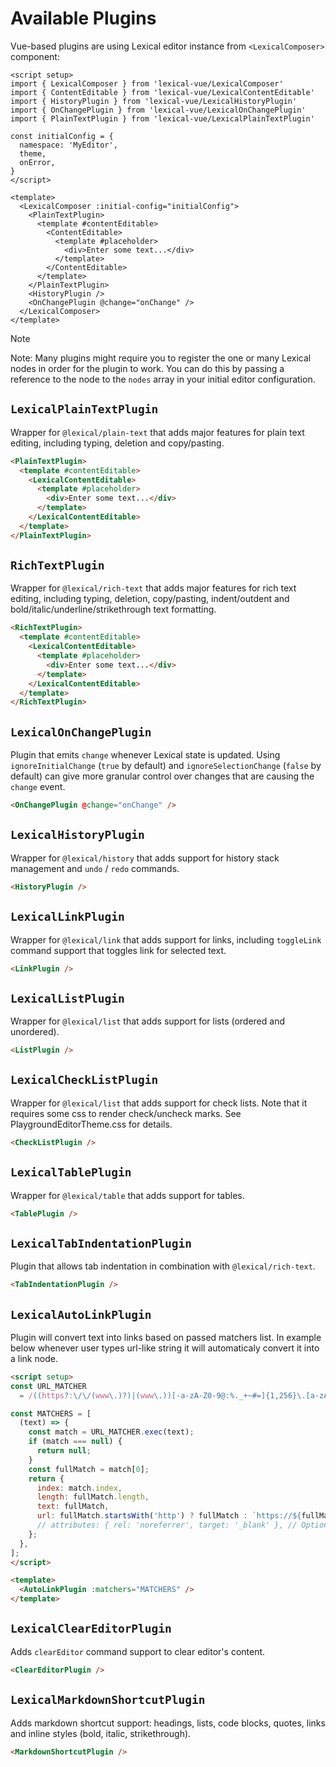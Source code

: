 # Available Plugins

Vue-based plugins are using Lexical editor instance from `<LexicalComposer>` component:

```vue
<script setup>
import { LexicalComposer } from 'lexical-vue/LexicalComposer'
import { ContentEditable } from 'lexical-vue/LexicalContentEditable'
import { HistoryPlugin } from 'lexical-vue/LexicalHistoryPlugin'
import { OnChangePlugin } from 'lexical-vue/LexicalOnChangePlugin'
import { PlainTextPlugin } from 'lexical-vue/LexicalPlainTextPlugin'

const initialConfig = {
  namespace: 'MyEditor',
  theme,
  onError,
}
</script>

<template>
  <LexicalComposer :initial-config="initialConfig">
    <PlainTextPlugin>
      <template #contentEditable>
        <ContentEditable>
          <template #placeholder>
            <div>Enter some text...</div>
          </template>
        </ContentEditable>
      </template>
    </PlainTextPlugin>
    <HistoryPlugin />
    <OnChangePlugin @change="onChange" />
  </LexicalComposer>
</template>
```

> [!NOTE]
> Note: Many plugins might require you to register the one or many Lexical nodes in order for the plugin to work. You can do this by passing a reference to the node to the `nodes` array in your initial editor configuration.

## `LexicalPlainTextPlugin`

Wrapper for `@lexical/plain-text` that adds major features for plain text editing, including typing, deletion and copy/pasting.

```html
<PlainTextPlugin>
  <template #contentEditable>
    <LexicalContentEditable>
      <template #placeholder>
        <div>Enter some text...</div>
      </template>
    </LexicalContentEditable>
  </template>
</PlainTextPlugin>
```

## `RichTextPlugin`

Wrapper for `@lexical/rich-text` that adds major features for rich text editing, including typing, deletion, copy/pasting, indent/outdent and bold/italic/underline/strikethrough text formatting.

```html
<RichTextPlugin>
  <template #contentEditable>
    <LexicalContentEditable>
      <template #placeholder>
        <div>Enter some text...</div>
      </template>
    </LexicalContentEditable>
  </template>
</RichTextPlugin>
```

## `LexicalOnChangePlugin`

Plugin that emits `change` whenever Lexical state is updated. Using `ignoreInitialChange` (`true` by default) and `ignoreSelectionChange` (`false` by default) can give more granular control over changes that are causing the `change` event.

```html
<OnChangePlugin @change="onChange" />
```

## `LexicalHistoryPlugin`

Wrapper for `@lexical/history` that adds support for history stack management and `undo` / `redo` commands.

```html
<HistoryPlugin />
```

## `LexicalLinkPlugin`

Wrapper for `@lexical/link` that adds support for links, including `toggleLink` command support that toggles link for selected text.

```html
<LinkPlugin />
```

## `LexicalListPlugin`

Wrapper for `@lexical/list` that adds support for lists (ordered and unordered).

```html
<ListPlugin />
```

## `LexicalCheckListPlugin`

Wrapper for `@lexical/list` that adds support for check lists. Note that it requires some css to render check/uncheck marks. See PlaygroundEditorTheme.css for details.

```html
<CheckListPlugin />
```

## `LexicalTablePlugin`

Wrapper for `@lexical/table` that adds support for tables.

```html
<TablePlugin />
```

## `LexicalTabIndentationPlugin`

Plugin that allows tab indentation in combination with `@lexical/rich-text`.

```html
<TabIndentationPlugin />
```

## `LexicalAutoLinkPlugin`

Plugin will convert text into links based on passed matchers list. In example below whenever user types url-like string it will automaticaly convert it into a link node.

```html
<script setup>
const URL_MATCHER
  = /((https?:\/\/(www\.)?)|(www\.))[-a-zA-Z0-9@:%._+~#=]{1,256}\.[a-zA-Z0-9()]{1,6}\b([-a-zA-Z0-9()@:%_+.~#?&//=]*)/

const MATCHERS = [
  (text) => {
    const match = URL_MATCHER.exec(text);
    if (match === null) {
      return null;
    }
    const fullMatch = match[0];
    return {
      index: match.index,
      length: fullMatch.length,
      text: fullMatch,
      url: fullMatch.startsWith('http') ? fullMatch : `https://${fullMatch}`,
      // attributes: { rel: 'noreferrer', target: '_blank' }, // Optional link attributes
    };
  },
];
</script>

<template>
  <AutoLinkPlugin :matchers="MATCHERS" />
</template>
```

## `LexicalClearEditorPlugin`

Adds `clearEditor` command support to clear editor's content.

```html
<ClearEditorPlugin />
```

## `LexicalMarkdownShortcutPlugin`

Adds markdown shortcut support: headings, lists, code blocks, quotes, links and inline styles (bold, italic, strikethrough).

```html
<MarkdownShortcutPlugin />
```
